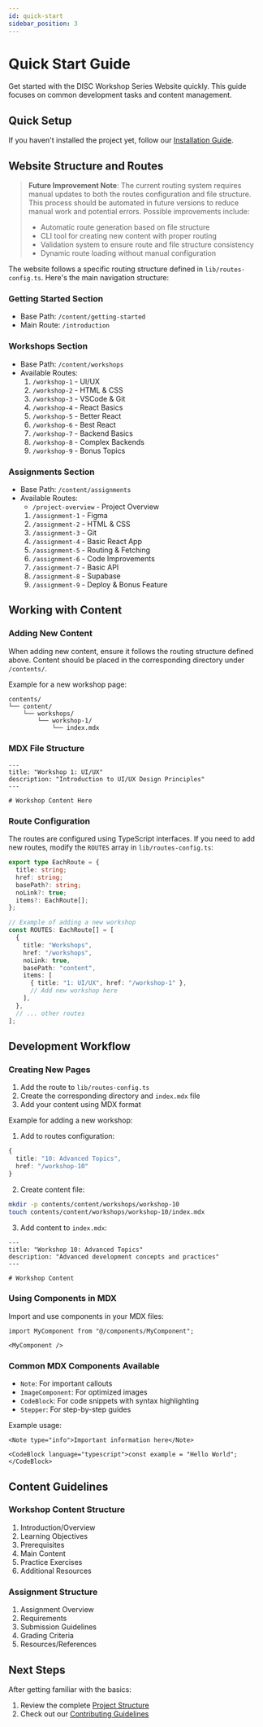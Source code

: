 ```yaml
---
id: quick-start
sidebar_position: 3
---
```


# Quick Start Guide

Get started with the DISC Workshop Series Website quickly. This guide focuses on common development tasks and content management.

## Quick Setup

If you haven't installed the project yet, follow our [Installation Guide](/installation).

## Website Structure and Routes

> **Future Improvement Note**: The current routing system requires manual updates to both the routes configuration and file structure. This process should be automated in future versions to reduce manual work and potential errors. Possible improvements include:
>
> - Automatic route generation based on file structure
> - CLI tool for creating new content with proper routing
> - Validation system to ensure route and file structure consistency
> - Dynamic route loading without manual configuration

The website follows a specific routing structure defined in `lib/routes-config.ts`. Here's the main navigation structure:

### Getting Started Section

- Base Path: `/content/getting-started`
- Main Route: `/introduction`

### Workshops Section

- Base Path: `/content/workshops`
- Available Routes:
  1. `/workshop-1` - UI/UX
  2. `/workshop-2` - HTML & CSS
  3. `/workshop-3` - VSCode & Git
  4. `/workshop-4` - React Basics
  5. `/workshop-5` - Better React
  6. `/workshop-6` - Best React
  7. `/workshop-7` - Backend Basics
  8. `/workshop-8` - Complex Backends
  9. `/workshop-9` - Bonus Topics

### Assignments Section

- Base Path: `/content/assignments`
- Available Routes:
  - `/project-overview` - Project Overview
  1. `/assignment-1` - Figma
  2. `/assignment-2` - HTML & CSS
  3. `/assignment-3` - Git
  4. `/assignment-4` - Basic React App
  5. `/assignment-5` - Routing & Fetching
  6. `/assignment-6` - Code Improvements
  7. `/assignment-7` - Basic API
  8. `/assignment-8` - Supabase
  9. `/assignment-9` - Deploy & Bonus Feature

## Working with Content

### Adding New Content

When adding new content, ensure it follows the routing structure defined above. Content should be placed in the corresponding directory under `/contents/`.

Example for a new workshop page:

```
contents/
└── content/
    └── workshops/
        └── workshop-1/
            └── index.mdx
```

### MDX File Structure

```mdx
---
title: "Workshop 1: UI/UX"
description: "Introduction to UI/UX Design Principles"
---

# Workshop Content Here
```

### Route Configuration

The routes are configured using TypeScript interfaces. If you need to add new routes, modify the `ROUTES` array in `lib/routes-config.ts`:

```typescript
export type EachRoute = {
  title: string;
  href: string;
  basePath?: string;
  noLink?: true;
  items?: EachRoute[];
};

// Example of adding a new workshop
const ROUTES: EachRoute[] = [
  {
    title: "Workshops",
    href: "/workshops",
    noLink: true,
    basePath: "content",
    items: [
      { title: "1: UI/UX", href: "/workshop-1" },
      // Add new workshop here
    ],
  },
  // ... other routes
];
```

## Development Workflow

### Creating New Pages

1. Add the route to `lib/routes-config.ts`
2. Create the corresponding directory and `index.mdx` file
3. Add your content using MDX format

Example for adding a new workshop:

1. Add to routes configuration:

```typescript
{
  title: "10: Advanced Topics",
  href: "/workshop-10"
}
```

2. Create content file:

```bash
mkdir -p contents/content/workshops/workshop-10
touch contents/content/workshops/workshop-10/index.mdx
```

3. Add content to `index.mdx`:

```mdx
---
title: "Workshop 10: Advanced Topics"
description: "Advanced development concepts and practices"
---

# Workshop Content
```

### Using Components in MDX

Import and use components in your MDX files:

```mdx
import MyComponent from "@/components/MyComponent";

<MyComponent />
```

### Common MDX Components Available

- `Note`: For important callouts
- `ImageComponent`: For optimized images
- `CodeBlock`: For code snippets with syntax highlighting
- `Stepper`: For step-by-step guides

Example usage:

```mdx
<Note type="info">Important information here</Note>

<CodeBlock language="typescript">const example = "Hello World";</CodeBlock>
```

## Content Guidelines

### Workshop Content Structure

1. Introduction/Overview
2. Learning Objectives
3. Prerequisites
4. Main Content
5. Practice Exercises
6. Additional Resources

### Assignment Structure

1. Assignment Overview
2. Requirements
3. Submission Guidelines
4. Grading Criteria
5. Resources/References

## Next Steps

After getting familiar with the basics:

1. Review the complete [Project Structure](/project-structure)
2. Check out our [Contributing Guidelines](/contributing)
